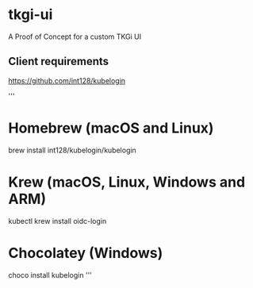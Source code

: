 # tkgi-ui

A Proof of Concept for a custom TKGi UI

## Client requirements

https://github.com/int128/kubelogin

'''
# Homebrew (macOS and Linux)
brew install int128/kubelogin/kubelogin

# Krew (macOS, Linux, Windows and ARM)
kubectl krew install oidc-login

# Chocolatey (Windows)
choco install kubelogin
''' 